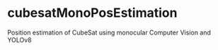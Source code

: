 # cubesatMonoPosEstimation
Position estimation of CubeSat using monocular Computer  Vision and YOLOv8
